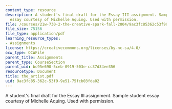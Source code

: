 ```yaml
---
content_type: resource
description: A student's final draft for the Essay III assignment. Sample student
  essay courtesy of Michelle Aquing. Used with permission.
file: /courses/21w-730-2-the-creative-spark-fall-2004/9ac3fc85362c53f99e5175fcb03fda02_the_artist.pdf
file_size: 75156
file_type: application/pdf
learning_resource_types:
- Assignments
license: https://creativecommons.org/licenses/by-nc-sa/4.0/
ocw_type: OCWFile
parent_title: Assignments
parent_type: CourseSection
parent_uid: bc95e690-5ceb-0919-503e-cc37d34ee356
resourcetype: Document
title: the_artist.pdf
uid: 9ac3fc85-362c-53f9-9e51-75fcb03fda02
---
```

A student's final draft for the Essay III assignment. Sample student essay courtesy of Michelle Aquing. Used with permission.